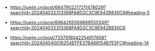 - https://juejin.cn/post/6847902217211478029?searchId=202404032313368FA8D2C3C9E942B830C6#heading-5

- https://juejin.cn/post/6964265569889550349?searchId=202404032313368FA8D2C3C9E942B830C6

- https://juejin.cn/post/7337918042254917658?searchId=202404040016254EFFE37B468154B7E5FC#heading-14
